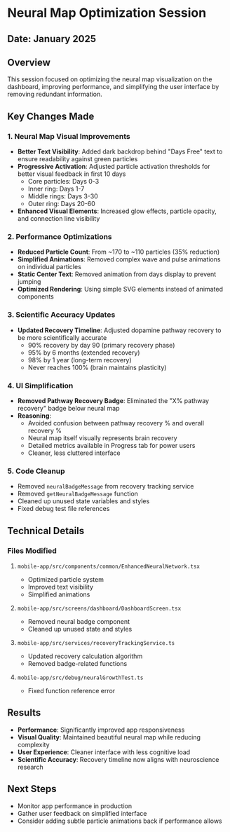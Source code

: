 # Neural Map Optimization Session

## Date: January 2025

## Overview
This session focused on optimizing the neural map visualization on the dashboard, improving performance, and simplifying the user interface by removing redundant information.

## Key Changes Made

### 1. Neural Map Visual Improvements
- **Better Text Visibility**: Added dark backdrop behind "Days Free" text to ensure readability against green particles
- **Progressive Activation**: Adjusted particle activation thresholds for better visual feedback in first 10 days
  - Core particles: Days 0-3
  - Inner ring: Days 1-7
  - Middle rings: Days 3-30
  - Outer ring: Days 20-60
- **Enhanced Visual Elements**: Increased glow effects, particle opacity, and connection line visibility

### 2. Performance Optimizations
- **Reduced Particle Count**: From ~170 to ~110 particles (35% reduction)
- **Simplified Animations**: Removed complex wave and pulse animations on individual particles
- **Static Center Text**: Removed animation from days display to prevent jumping
- **Optimized Rendering**: Using simple SVG elements instead of animated components

### 3. Scientific Accuracy Updates
- **Updated Recovery Timeline**: Adjusted dopamine pathway recovery to be more scientifically accurate
  - 90% recovery by day 90 (primary recovery phase)
  - 95% by 6 months (extended recovery)
  - 98% by 1 year (long-term recovery)
  - Never reaches 100% (brain maintains plasticity)

### 4. UI Simplification
- **Removed Pathway Recovery Badge**: Eliminated the "X% pathway recovery" badge below neural map
- **Reasoning**: 
  - Avoided confusion between pathway recovery % and overall recovery %
  - Neural map itself visually represents brain recovery
  - Detailed metrics available in Progress tab for power users
  - Cleaner, less cluttered interface

### 5. Code Cleanup
- Removed `neuralBadgeMessage` from recovery tracking service
- Removed `getNeuralBadgeMessage` function
- Cleaned up unused state variables and styles
- Fixed debug test file references

## Technical Details

### Files Modified
1. `mobile-app/src/components/common/EnhancedNeuralNetwork.tsx`
   - Optimized particle system
   - Improved text visibility
   - Simplified animations

2. `mobile-app/src/screens/dashboard/DashboardScreen.tsx`
   - Removed neural badge component
   - Cleaned up unused state and styles

3. `mobile-app/src/services/recoveryTrackingService.ts`
   - Updated recovery calculation algorithm
   - Removed badge-related functions

4. `mobile-app/src/debug/neuralGrowthTest.ts`
   - Fixed function reference error

## Results
- **Performance**: Significantly improved app responsiveness
- **Visual Quality**: Maintained beautiful neural map while reducing complexity
- **User Experience**: Cleaner interface with less cognitive load
- **Scientific Accuracy**: Recovery timeline now aligns with neuroscience research

## Next Steps
- Monitor app performance in production
- Gather user feedback on simplified interface
- Consider adding subtle particle animations back if performance allows 